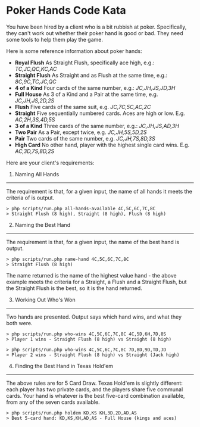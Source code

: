 Poker Hands Code Kata
=====================

You have been hired by a client who is a bit rubbish at poker.  Specifically, they can't work out whether their poker
hand is good or bad.  They need some tools to help them play the game.

Here is some reference information about poker hands:

 - **Royal Flush**  As Straight Flush, specifically ace high, e.g.: *TC,JC,QC,KC,AC* 
 - **Straight Flush**  As Straight and as Flush at the same time, e.g.: *8C,9C,TC,JC,QC* 
 - **4 of a Kind**  Four cards of the same number, e.g.: *JC,JH,JS,JD,3H*
 - **Full House**  As 3 of a Kind and a Pair at the same time, e.g. *JC,JH,JS,2D,2S*
 - **Flush**  Five cards of the same suit, e.g. *JC,7C,5C,AC,2C*
 - **Straight**  Five sequentially numbered cards.  Aces are high or low.  E.g. *AC,2H,3S,4D,5S*
 - **3 of a Kind**  Three cards of the same number, e.g.: *JC,JH,JS,AD,3H*
 - **Two Pair**  As a Pair, except twice, e.g. *JC,JH,5S,5D,2S*
 - **Pair**  Two cards of the same number, e.g. *JC,JH,7S,8D,3S*
 - **High Card**  No other hand, player with the highest single card wins.  E.g. *AC,3D,7S,8D,2S*

Here are your client's requirements:

1. Naming All Hands
-------------------

The requirement is that, for a given input, the name of all hands it meets the criteria of is output.

```
> php scripts/run.php all-hands-available 4C,5C,6C,7C,8C
> Straight Flush (8 high), Straight (8 high), Flush (8 high)
```

2. Naming the Best Hand
-----------------------

The requirement is that, for a given input, the name of the best hand is output.

```
> php scripts/run.php name-hand 4C,5C,6C,7C,8C
> Straight Flush (8 high)
```

The name returned is the name of the highest value hand - the above example meets the criteria for a Straight, a Flush
and a Straight Flush, but the Straight Flush is the best, so it is the hand returned.

3. Working Out Who's Won
------------------------

Two hands are presented.  Output says which hand wins, and what they both were.

```
> php scripts/run.php who-wins 4C,5C,6C,7C,8C 4C,5D,6H,7D,8S
> Player 1 wins - Straight Flush (8 high) vs Straight (8 high)
```

```
> php scripts/run.php who-wins 4C,5C,6C,7C,8C 7D,8D,9D,TD,JD
> Player 2 wins - Straight Flush (8 high) vs Straight (Jack high)
```

4. Finding the Best Hand in Texas Hold'em
-----------------------------------------

The above rules are for 5 Card Draw.  Texas Hold'em is slightly different: each player has two private cards, and the
players share five communal cards.  Your hand is whatever is the best five-card combination available, from any of the
seven cards available.

```
> php scripts/run.php holdem KD,KS KH,3D,2D,AD,AS
> Best 5-card hand: KD,KS,KH,AD,AS - Full House (kings and aces)
```
